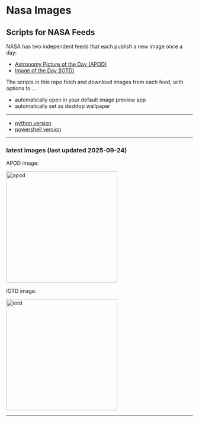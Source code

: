 # Nasa Images

## Scripts for NASA Feeds

NASA has two independent feeds that each publish a new image once a day:

- [Astronomy Picture of the Day (APOD)](https://apod.nasa.gov/apod/)
- [Image of the Day (IOTD)](https://www.nasa.gov/image-of-the-day/)

The scripts in this repo fetch and download images from each feed, with options to ...

- automatically open in your default image preview app
- automatically set as desktop wallpaper

---

- [python version](./python/README.md)
- [powershell version](./powershell/README.md)

---

### latest images (last updated 2025-09-24)

APOD image:

<a href="https://apod.nasa.gov/apod/image/2509/ArtGw250114_Simonnet_2400.jpg"><img alt="apod" src="https://apod.nasa.gov/apod/image/2509/ArtGw250114_Simonnet_2400.jpg" height="300" /></a>

IOTD image:

<a href="https://www.nasa.gov/image-detail/54805897076-76f9cde759-o/"><img alt="iotd" src="https://www.nasa.gov/wp-content/uploads/2025/09/54805897076-76f9cde759-o.jpg" height="300" /></a>

---
